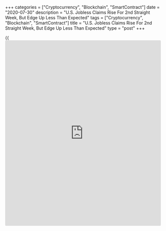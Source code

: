 +++
categories = ["Cryptocurrency", "Blockchain", "SmartContract"]
date = "2020-07-30"
description = "U.S. Jobless Claims Rise For 2nd Straight Week, But Edge Up Less Than Expected"
tags = ["Cryptocurrency", "Blockchain", "SmartContract"]
title = "U.S. Jobless Claims Rise For 2nd Straight Week, But Edge Up Less Than Expected"
type = "post"
+++

{{<iframe id="large-banner" src="https://www.bounty.group/#slide=27.0" width="100%" height="600" scrolling="no" style="border: 0px solid rgb(216, 221, 230); border-radius: 3px;">}}

First-time claims for U.S. unemployment benefits increased for the
second straight week in the week ended July 25th, according to a report
released by the Labor Department on Thursday, although claims rose by
less than expected.

The report said initial jobless claims edged up to 1.434 million, an
increase of 12,000 from the previous week's revised level of 1,422,000.

Economists had expected jobless claims to rise to 1.450 million from the
1.416 million originally reported for the previous week.

The increase in jobless claims seen over the past two weeks came on the
heels of decreases in the fifteen preceding weeks.

"The latest jobless claims data show that the resurgence in Covid-19
cases is taking a toll on the recovery in the labor market," said Nancy
Vanden Houten, Lead U.S. Economist at Oxford Economics.

The Labor Department said the less volatile four-week moving average
also rose to 1,368,500, an increase of 6,500 from the previous week's
revised average of 1,362,000.

Continuing claims, a reading on the number of people receiving ongoing
unemployment assistance, also jumped by 867,000 to 17.018 million in the
week ended July 18th.

The four-week moving average of continuing claims still slumped to
17,058,250, a decrease of 435,500 from the previous week's revised
average of 17,493,750.

Vanden Houten said the increase in continuing claims, the first since
the week ended May 23rd, suggests that a pause in rehiring may also be
occurring.

Next Friday, the Labor Department is scheduled to release its more
closely watched monthly employment report for July.

Economists currently expect employment to spike by 2.260 million jobs in
July after soaring by 4.800 million jobs in June.

For comments and feedback [contact](https://www.playgroundfx.com/contact/): editorial@rtt[news](https://www.letsplayfx.com/blog/forex-news-website/).com

[Economic News][1]

 **What parts of the world are seeing the best (and worst) economic
performances lately? Click[here][2] to check out our [Econ Scorecard][2]
and find out! See up-to-the-moment [ranking](https://www.playgroundfx.com/blog/crypto-exchange-ranking/)s for the best and worst
performers in [GDP][3], [unemployment rate][4], [inflation][5] and much
more.**

   1. www.rtt[news](https://www.letsplayfx.com/blog/forex-news-website/).com/Content/EconomicNews.aspx
   2. www.rtt[news](https://www.letsplayfx.com/blog/forex-news-website/).com/economic-scorecard/world-rank/industrial-production/highest-performance.aspx
   3. www.rtt[news](https://www.letsplayfx.com/blog/forex-news-website/).com/economic-scorecard/world-rank/GDP/highest-performance.aspx
   4. www.rtt[news](https://www.letsplayfx.com/blog/forex-news-website/).com/economic-scorecard/world-rank/unemployment-rate/lowest-performance.aspx
   5. www.rtt[news](https://www.letsplayfx.com/blog/forex-news-website/).com/economic-scorecard/world-rank/CPI/highest-performance.aspx
